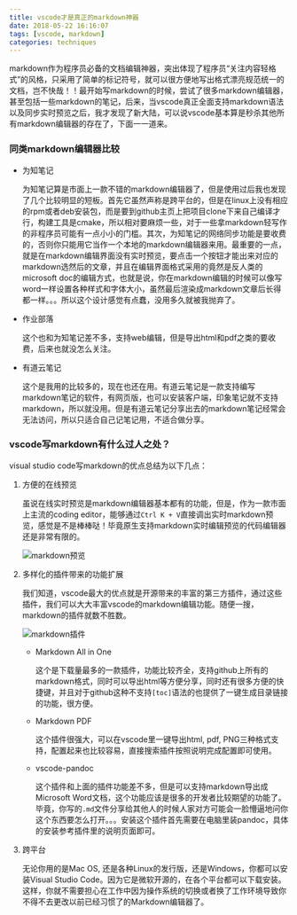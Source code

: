 ```yaml
---
title: vscode才是真正的markdown神器
date: 2018-05-22 16:16:07
tags: [vscode, markdown]
categories: techniques
---
```

markdown作为程序员必备的文档编辑神器，突出体现了程序员“关注内容轻格式”的风格，只采用了简单的标记符号，就可以很方便地写出格式漂亮规范统一的文档，岂不快哉！！最开始写markdown的时候，尝试了很多markdown编辑器，甚至包括一些markdown的笔记，后来，当vscode真正全面支持markdown语法以及同步实时预览之后，我才发现了新大陆，可以说vscode基本算是秒杀其他所有markdown编辑器的存在了，下面一一道来。

### 同类markdown编辑器比较
- 为知笔记
    
    为知笔记算是市面上一款不错的markdown编辑器了，但是使用过后我也发现了几个比较明显的短板。首先它虽然声称是跨平台的，但是在linux上没有相应的rpm或者deb安装包，而是要到github主页上把项目clone下来自己编译才行，构建工具是cmake，所以相对要麻烦一些，对于一些拿markdown轻写作的非程序员可能有一点小小的门槛。其次，为知笔记的网络同步功能是要收费的，否则你只能用它当作一个本地的markdown编辑器来用。最重要的一点，就是在markdown编辑界面没有实时预览，要点击一个按钮才能出来对应的markdown选然后的文章，并且在编辑界面格式采用的竟然是反人类的microsoft doc的编辑方式，也就是说，你在markdown编辑的时候可以像写word一样设置各种样式和字体大小，虽然最后渲染成markdown文章后长得都一样。。。所以这个设计感觉有点蠢，没用多久就被我抛弃了。

- 作业部落

    这个也和为知笔记差不多，支持web编辑，但是导出html和pdf之类的要收费，后来也就没怎么关注。

- 有道云笔记

    这个是我用的比较多的，现在也还在用。有道云笔记是一款支持编写markdown笔记的软件，有网页版，也可以安装客户端，印象笔记就不支持markdown，所以就没用。但是有道云笔记分享出去的markdown笔记经常会无法访问，所以只适合自己记笔记用，不适合做分享。

### vscode写markdown有什么过人之处？

visual studio code写markdown的优点总结为以下几点：

1. 方便的在线预览

    虽说在线实时预览是markdown编辑器基本都有的功能，但是，作为一款市面上主流的coding editor，能够通过`Ctrl K + V`直接调出实时markdown预览，感觉是不是棒棒哒！毕竟原生支持markdown实时编辑预览的代码编辑器还是非常有限的。

    ![markdown预览](http://p8tf9aeyd.bkt.clouddn.com/markdown.JPG)

2. 多样化的插件带来的功能扩展

    我们知道，vscode最大的优点就是开源带来的丰富的第三方插件，通过这些插件，我们可以大大丰富vscode的markdown编辑功能。随便一搜，markdown的插件就数不胜数。
    
    ![markdown插件](http://p8tf9aeyd.bkt.clouddn.com/markdown插件.JPG)

    - Markdown All in One

        这个是下载量最多的一款插件，功能比较齐全，支持github上所有的markdown格式，同时可以导出html等方便分享，同时还有很多方便的快捷键，并且对于github这种不支持`[toc]`语法的也提供了一键生成目录链接的功能，很方便。

    - Markdown PDF

        这个插件很强大，可以在vscode里一键导出html, pdf, PNG三种格式支持，配置起来也比较容易，直接搜索插件按照说明完成配置即可使用。

    - vscode-pandoc

        这个插件和上面的插件功能差不多，但是可以支持markdown导出成Microsoft Word文档，这个功能应该是很多的开发者比较期望的功能了。毕竟，你写的`.md`文件分享给其他人的时候人家对方可能会一脸懵逼地问你这个东西要怎么打开。。。安装这个插件首先需要在电脑里装pandoc，具体的安装参考插件里的说明页面即可。

3. 跨平台

    无论你用的是Mac OS, 还是各种Linux的发行版，还是Windows，你都可以安装Visual Studio Code。因为它是微软开源的，在各个平台都可以下载安装。这样，你就不需要担心在工作中因为操作系统的切换或者换了工作环境导致你不得不去更改以前已经习惯了的Markdown编辑器了。
